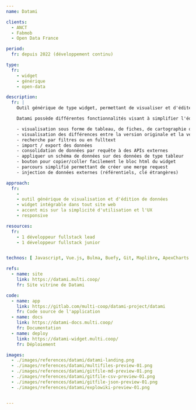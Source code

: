 ```yaml
---
name: Datami

clients: 
  - ANCT
  - Fabmob
  - Open Data France

period: 
  fr: depuis 2022 (développement continu)

type:
  fr:
    - widget
    - générique 
    - open-data

description:
  fr: |
    Outil générique de type widget, permettant de visualiser et d'éditer des données hébeergées sur Github ou Gitlab, voire sur un mediawiki.

    Datami possède différentes fonctionnalités visant à simplifier l'édition de données et leur enrichissement :

    - visualisation sous forme de tableau, de fiches, de cartographie ou data-visualisations
    - visualisation des différences entre la version originale et la version éditée par l'utilisateur
    - recherche par filtres ou en fulltext
    - import / export des données
    - consolidation de données par requête à des APIs externes
    - appliquer un schéma de données sur des données de type tableur
    - bouton pour copier/coller facilement le bloc html du widget
    - parcours simplifié permettant de créer une merge request
    - injection de données externes (référentiels, clé étrangères)

approach:
  fr: 
    - 
    - outil générique de visualisation et d'édition de données
    - widget intégrable dans tout site web
    - accent mis sur la simplicité d'utilisation et l'UX
    - responsive

resources:
  fr: 
    - 1 développeur fullstack lead
    - 1 développeur fullstack junior


technos: [ Javascript, Vue.js, Bulma, Buefy, Git, Maplibre, ApexCharts ]

refs:
  - name: site
    link: https://datami.multi.coop/
    fr: Site vitrine de Datami

code:
  - name: app
    link: https://gitlab.com/multi-coop/datami-project/datami
    fr: Code source de l'application 
  - name: docs
    link: https://datami-docs.multi.coop/
    fr: Documentation
  - name: deploy
    link: https://datami-widget.multi.coop/
    fr: Déploiement

images:
  - ./images/references/datami/datami-landing.png
  - ./images/references/datami/multifiles-preview-01.png
  - ./images/references/datami/gitfile-md-preview-01.png
  - ./images/references/datami/gitfile-csv-preview-01.png
  - ./images/references/datami/gitfile-json-preview-01.png
  - ./images/references/datami/explowiki-preview-01.png


---
```

